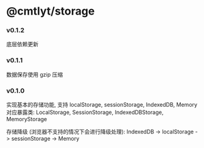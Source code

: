# @cmtlyt/storage

### v0.1.2

底层依赖更新

### v0.1.1

数据保存使用 gzip 压缩

### v0.1.0

实现基本的存储功能, 支持 localStorage, sessionStorage, IndexedDB, Memory
对应暴露类: LocalStorage, SessionStorage, IndexedDBStorage, MemoryStorage

存储降级 (浏览器不支持的情况下会进行降级处理): IndexedDB -> localStorage -> sessionStorage -> Memory
